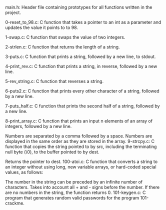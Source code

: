main.h: Header file containing prototypes for all functions written in the project.

0-reset_to_98.c: C function that takes a pointer to an int as a parameter and updates the value it points to to 98.

1-swap.c: C function that swaps the value of two integers.

2-strlen.c: C function that returns the length of a string.

3-puts.c: C function that prints a string, followed by a new line, to stdout.

4-print_rev.c: C function that prints a string, in reverse, followed by a new line.

5-rev_string.c: C function that reverses a string.

6-puts2.c: C function that prints every other character of a string, followed by a new line.

7-puts_half.c: C function that prints the second half of a string, followed by a new line.

8-print_array.c: C function that prints an input n elements of an array of integers, followed by a new line.

Numbers are separated by a comma followed by a space.
Numbers are displayed in the same order as they are stored in the array.
9-strcpy.c: C function that copies the string pointed to by src, including the terminating null byte (\0), to the buffer pointed to by dest.

Returns the pointer to dest.
100-atoi.c: C function that converts a string to an integer without using long, new variable arrays, or hard-coded special values, as follows:

The number in the string can be preceded by an infinite number of characters.
Takes into account all + and - signs before the number.
If there are no numbers in the string, the function returns 0.
101-keygen.c: C program that generates random valid passwords for the program 101-crackme.
